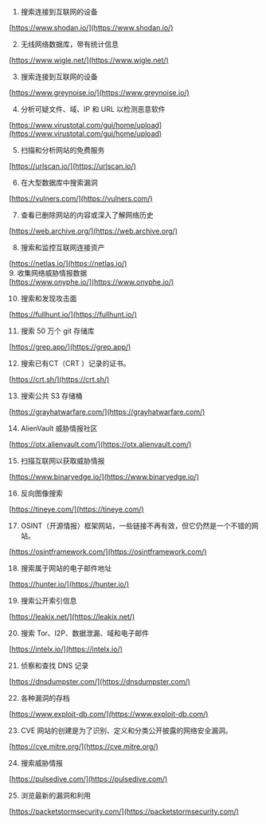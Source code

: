 1. 搜索连接到互联网的设备 

[https://www.shodan.io/](https://www.shodan.io/)

2. 无线网络数据库，带有统计信息  

[https://www.wigle.net/](https://www.wigle.net/)

3. 搜索连接到互联网的设备

[https://www.greynoise.io/](https://www.greynoise.io/)

4. 分析可疑文件、域、IP 和 URL 以检测恶意软件

[https://www.virustotal.com/gui/home/upload](https://www.virustotal.com/gui/home/upload)

5. 扫描和分析网站的免费服务

[https://urlscan.io/](https://urlscan.io/)

6. 在大型数据库中搜索漏洞

[https://vulners.com/](https://vulners.com/)

7. 查看已删除网站的内容或深入了解网络历史

[https://web.archive.org/](https://web.archive.org/)

8. 搜索和监控互联网连接资产

[https://netlas.io/](https://netlas.io/)<br />9. 收集网络威胁情报数据<br />[https://www.onyphe.io/](https://www.onyphe.io/)

10. 搜索和发现攻击面

[https://fullhunt.io/](https://fullhunt.io/)

11. 搜索 50 万个 git 存储库

[https://grep.app/](https://grep.app/)

12. 搜索已有CT（CRT ）记录的证书。

[https://crt.sh/](https://crt.sh/)

13. 搜索公共 S3 存储桶

[https://grayhatwarfare.com/](https://grayhatwarfare.com/)

14. AlienVault 威胁情报社区

[https://otx.alienvault.com/](https://otx.alienvault.com/)

15. 扫描互联网以获取威胁情报

[https://www.binaryedge.io/](https://www.binaryedge.io/)

16. 反向图像搜索

[https://tineye.com/](https://tineye.com/)

17. OSINT（开源情报）框架网站，一些链接不再有效，但它仍然是一个不错的网站。

[https://osintframework.com/](https://osintframework.com/)

18. 搜索属于网站的电子邮件地址

[https://hunter.io/](https://hunter.io/)

19. 搜索公开索引信息

[https://leakix.net/](https://leakix.net/)

20. 搜索 Tor、I2P、数据泄漏、域和电子邮件

[https://intelx.io/](https://intelx.io/)

21. 侦察和查找 DNS 记录

[https://dnsdumpster.com/](https://dnsdumpster.com/)

22. 各种漏洞的存档

[https://www.exploit-db.com/](https://www.exploit-db.com/)

23. CVE 网站的创建是为了识别、定义和分类公开披露的网络安全漏洞。

[https://cve.mitre.org/](https://cve.mitre.org/)

24. 搜索威胁情报

[https://pulsedive.com/](https://pulsedive.com/)

25. 浏览最新的漏洞和利用

[https://packetstormsecurity.com/](https://packetstormsecurity.com/)
